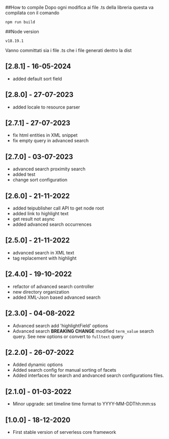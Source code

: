 ##How to compile 
 Dopo ogni modifica ai file .ts della libreria questa va compilata con il comando
  
 `npm run build`
 
##Node version

`v18.19.1` 
 
 Vanno committati sia i file .ts che i file generati dentro la dist
## [2.8.1] - 16-05-2024
- added default sort field

## [2.8.0] - 27-07-2023
- added locale to resource parser

## [2.7.1] - 27-07-2023
- fix html entities in XML snippet
- fix empty query in advanced search

## [2.7.0] - 03-07-2023
- advanced search proximity search
- added test
- change sort configuration

## [2.6.0] - 21-11-2022
- added teipublisher call API to get node root
- added link to highlight text
- get result not async
- added advanced search occurrences
## [2.5.0] - 21-11-2022
- advanced search in XML text
- tag replacement with highlight
## [2.4.0] - 19-10-2022
- refactor of advanced search controller
- new directory organization
- added XML-Json based advanced search
## [2.3.0] - 04-08-2022
- Advanced search add 'highlightField' options 
- Advanced search **BREAKING CHANGE**  modified `term_value` search query. See new options or convert to `fulltext` query

## [2.2.0] - 26-07-2022
- Added dynamic options
- Added search config for manual sorting of facets
- Added interfaces for search and andvanced search configurations files.

## [2.1.0] - 01-03-2022
- Minor upgrade: set timeline time format to YYYY-MM-DDThh:mm:ss

## [1.0.0] - 18-12-2020
- First stable version of serverless core framework